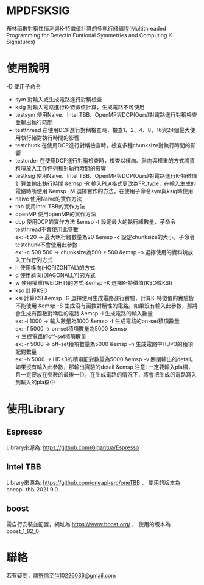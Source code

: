 # MPDFSKSIG

布林函數對稱性偵測與K-特徵值計算的多執行緒編程(Multithreaded Programming for Detectin Funtional Symmetries and Computing K-Signatures)

# 使用說明

-D 使用子命令
  - sym 對輸入或生成電路進行對稱檢查
  - ksig 對輸入電路進行K-特徵值計算，生成電路不可使用  
  - testsym 使用Naive、Intel TBB、OpenMP與DCP(Ours)對電路進行對稱檢查並輸出執行時間
  - testthread 在使用DCP進行對稱檢查時，檢查1、2、4、8、16與24個最大使用執行緒對執行時間的影響
  - testchunk 在使用DCP進行對稱檢查時，檢查多種chunksize對執行時間的影響 
  - testorder 在使用DCP進行對稱檢查時，檢查以橫向、斜向與權重的方式將資料塊放入工作佇列種對執行時間的影響
  - testksig 使用Naive、Intel TBB、OpenMP與DCP(Ours)對電路進行K-特徵值計算並輸出執行時間
&emsp
-R 輸入PLA格式更改為FR_type，在輸入生成的電路時所使用
&emsp
-M 選擇實作的方法，在使用子命令sym與ksig時使用
  - naive 使用Naive的實作方法
  - tbb 使用Intel TBB的實作方法
  - openMP 使用openMP的實作方法
  - dcp 使用DCP的實作方法
&emsp
-t 設定最大的執行緒數量，子命令testthread不會使用此參數  
  ex: -t 20 -> 最大執行緒數量為20
&emsp
-c 設定chunksize的大小，子命令testchunk不會使用此參數  
  ex: -c 500 500 -> chunksize為500 * 500
&emsp
-o 選擇使用的資料塊放入工作佇列方式
- h 使用橫向(HORIZONTAL)的方式
- d 使用斜向(DIAGONALLY)的方式
- w 使用權重(WEIGHT)的方式
&emsp
-K 選擇K-特徵值(KSO或KSI)
- kso 計算KSO
- ksi 計算KSI
&emsp
-G 選擇使用生成電路進行實驗，計算K-特徵值的實驗皆不能使用
&emsp
-S 生成沒有函數對稱性的電路。如果沒有輸入此參數，那將會生成有函數對稱性的電路
&emsp
-i 生成電路的輸入數量  
  ex: -i 1000 -> 輸入數量為1000
&emsp
-f 生成電路的on-set積項數量  
  ex: -f 5000 -> on-set積項數量為5000
&emsp  
-r 生成電路的off-set積項數量  
  ex: -r 5000 -> off-set積項數量為5000
&emsp
-h 生成電路中HD<3的積項配對數量  
  ex: -h 5000 -> HD<3的積項配對數量為5000
&emsp
-v 關閉輸出的detail。如果沒有輸入此參數，那輸出實驗的detail
&emsp
注意: 一定要輸入pla檔，且一定要放在參數的最後一位，在生成電路的情況下，將會把生成的電路寫入到輸入的pla檔中

# 使用Library

## Espresso
Library來源為: https://github.com/Gigantua/Espresso

## Intel TBB
Library來源為: https://github.com/oneapi-src/oneTBB ，
使用的版本為oneapi-tbb-2021.9.0

## boost
需自行安裝並配置，網址為 https://www.boost.org/ ，
使用的版本為boost_1_82_0

# 聯絡
若有疑問，請寄信至f410226036@gmail.com
